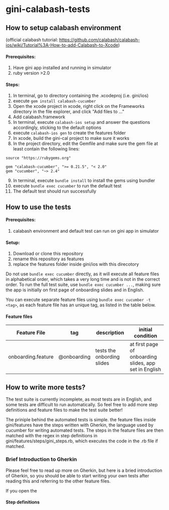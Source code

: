 # gini-calabash-tests

## How to setup calabash environment
(official calabash tutorial: https://github.com/calabash/calabash-ios/wiki/Tutorial%3A-How-to-add-Calabash-to-Xcode)

#### Prerequisites: 
1. Have gini app installed and running in simulator
2. ruby version >2.0

#### Steps:
1. In terminal, go to directory containing the .xcodeproj (i.e. gini/ios)
2. execute `gem install calabash-cucumber`
3. Open the xcode project in xcode, right click on the Frameworks directory in the file explorer, and click "Add files to ..."
4. Add calabash.framework
5. In terminal, execute `calabash-ios setup` and answer the questions accordingly, sticking to the default options
6. execute `calabash-ios gen` to create the features folder
7. In xcode, build the gini-cal project to make sure it works
8. In the project directory, edit the Gemfile and make sure the gem file at least contain the following lines:
```
source "https://rubygems.org"
  
gem "calabash-cucumber", ">= 0.21.5", "< 2.0"
gem "cucumber", "~> 2.4"
```
9. In terminal, execute `bundle install` to install the gems using bundler
10. execute `bundle exec cucumber` to run the default test
11. The default test should run successfully


## How to use the tests

#### Prerequisites: 
1. calabash environment and default test can run on gini app in simulator

#### Setup:
1. Download or clone this repository
2. rename this repository as features
3. replace the features folder inside gini/ios with this direcotory

Do not use `bundle exec cucumber` directly, as it will execute all feature files in alphabetical order, which takes a very long time and is not in the correct order. To run the full test suite, use `bundle exec cucumber ...`, making sure the app is initially on first page of onboarding slides and in English.

You can execute separate feature files using `bundle exec cucumber -t <tag>`, as each feature file has an unique tag, as listed in the table below.

#### Feature files

| Feature File | tag | description | initial condition |
| --- | --- | --- | --- |
| onboarding.feature | @onboarding | tests the onbording slides | at first page of onboarding slides, app set in English|





## How to write more tests?

The test suite is currently incomplete, as most tests are in English, and some tests are difficult to run automatically. So feel free to add more step definitions and feature files to make the test suite better!

The priniple behind the automated tests is simple. the feature files inside gini/features have the steps written with Gherkin, the language used by cucumber for writing automated tests. The steps in the feature files are then matched with the regex in step definitions in gini/features/steps/gini_steps.rb, which executes the code in the .rb file if matched. 

### Brief Introduction to Gherkin

Please feel free to read up more on Gherkin, but here is a bried introduction of Gherkin, so you should be able to start writing your own tests after reading this and referring to the other feature files.

If you open the 


#### Step definitions




